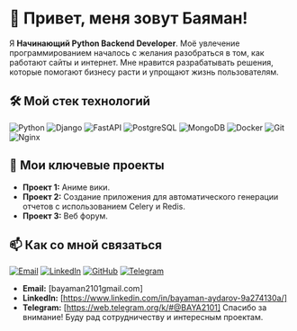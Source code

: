 # 👋 Привет, меня зовут Баяман!

Я **Начинающий Python Backend Developer**. Моё увлечение программированием началось с желания разобраться в том, как работают сайты и интернет.
Мне нравится разрабатывать решения, которые помогают бизнесу расти и упрощают жизнь пользователям.

## 🛠️ Мой стек технологий

![Python](https://img.shields.io/badge/Python-3776AB?style=for-the-badge&logo=python&logoColor=white)
![Django](https://img.shields.io/badge/Django-092E20?style=for-the-badge&logo=django&logoColor=white)
![FastAPI](https://img.shields.io/badge/FastAPI-009688?style=for-the-badge&logo=fastapi&logoColor=white)
![PostgreSQL](https://img.shields.io/badge/PostgreSQL-316192?style=for-the-badge&logo=postgresql&logoColor=white)
![MongoDB](https://img.shields.io/badge/MongoDB-47A248?style=for-the-badge&logo=mongodb&logoColor=white)
![Docker](https://img.shields.io/badge/Docker-2496ED?style=for-the-badge&logo=docker&logoColor=white)
![Git](https://img.shields.io/badge/Git-F05032?style=for-the-badge&logo=git&logoColor=white)
![Nginx](https://img.shields.io/badge/Nginx-009639?style=for-the-badge&logo=nginx&logoColor=white)


## 🌟 Мои ключевые проекты

- **Проект 1:** Аниме вики.
- **Проект 2:** Создание приложения для автоматического генерации отчетов с использованием Celery и Redis.
- **Проект 3:** Веб форум.


## 📫 Как со мной связаться

[![Email](https://img.shields.io/badge/Email-D14836?style=for-the-badge&logo=gmail&logoColor=white)](mailto:bayaman2101gmail.com)
[![LinkedIn](https://img.shields.io/badge/LinkedIn-0A66C2?style=for-the-badge&logo=linkedin&logoColor=white)]([https://www.linkedin.com/in/ваш-профиль](https://www.linkedin.com/in/bayaman-aydarov-9a274130a/))
[![GitHub](https://img.shields.io/badge/GitHub-181717?style=for-the-badge&logo=github&logoColor=white)](https://github.com/ваш-профиль)
[![Telegram](https://img.shields.io/badge/Telegram-2CA5E0?style=for-the-badge&logo=telegram&logoColor=white)]([https://t.me/ваш-профиль](https://web.telegram.org/k/#@BAYA2101))


- **Email:** [bayaman2101gmail.com]
- **LinkedIn:** [https://www.linkedin.com/in/bayaman-aydarov-9a274130a/]
- **Telegram:** [https://web.telegram.org/k/#@BAYA2101]
Спасибо за внимание! Буду рад сотрудничеству и интересным проектам.
